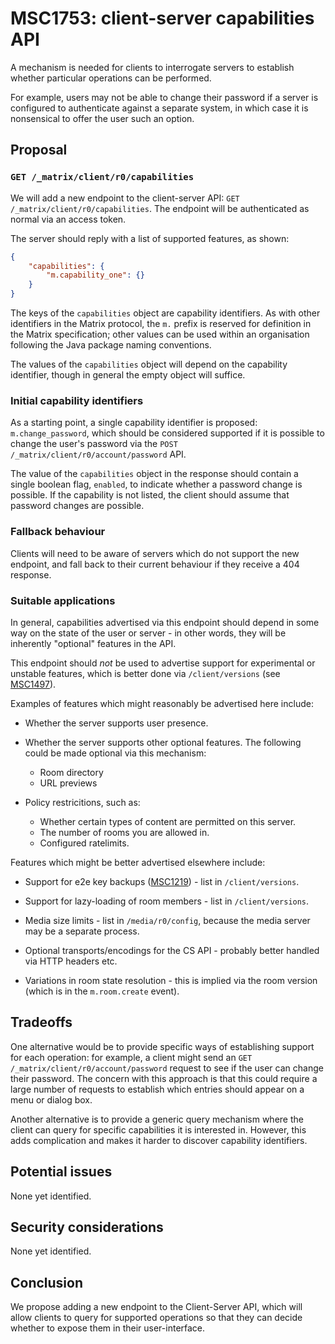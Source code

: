 # MSC1753: client-server capabilities API

A mechanism is needed for clients to interrogate servers to establish whether
particular operations can be performed.

For example, users may not be able to change their password if a server is
configured to authenticate against a separate system, in which case it is
nonsensical to offer the user such an option.

## Proposal

### `GET /_matrix/client/r0/capabilities`

We will add a new endpoint to the client-server API: `GET
/_matrix/client/r0/capabilities`. The endpoint will be authenticated as normal
via an access token.

The server should reply with a list of supported features, as shown:

```json
{
    "capabilities": {
        "m.capability_one": {}
    }
}
```

The keys of the `capabilities` object are capability identifiers. As with
other identifiers in the Matrix protocol, the `m.` prefix is reserved for
definition in the Matrix specification; other values can be used within an
organisation following the Java package naming conventions.

The values of the `capabilities` object will depend on the capability
identifier, though in general the empty object will suffice.

### Initial capability identifiers

As a starting point, a single capability identifier is proposed:
`m.change_password`, which should be considered supported if it is possible to
change the user's password via the `POST /_matrix/client/r0/account/password`
API.

The value of the `capabilities` object in the response should contain a single
boolean flag, `enabled`, to indicate whether a password change is possible. If
the capability is not listed, the client should assume that password changes
are possible.

### Fallback behaviour

Clients will need to be aware of servers which do not support the new endpoint,
and fall back to their current behaviour if they receive a 404 response.

### Suitable applications

In general, capabilities advertised via this endpoint should depend in some way
on the state of the user or server - in other words, they will be inherently
"optional" features in the API.

This endpoint should *not* be used to advertise support for experimental or
unstable features, which is better done via `/client/versions` (see
[MSC1497](https://github.com/matrix-org/matrix-doc/issues/1497)).

Examples of features which might reasonably be advertised here include:

 * Whether the server supports user presence.

 * Whether the server supports other optional features. The following could be
   made optional via this mechanism:
   * Room directory
   * URL previews

 * Policy restricitions, such as:
   * Whether certain types of content are permitted on this server.
   * The number of rooms you are allowed in.
   * Configured ratelimits.

Features which might be better advertised elsewhere include:

 * Support for e2e key backups
   ([MSC1219](https://github.com/matrix-org/matrix-doc/issues/1219)) - list in
   `/client/versions`.

 * Support for lazy-loading of room members - list in `/client/versions`.

 * Media size limits - list in `/media/r0/config`, because the media server may
   be a separate process.

 * Optional transports/encodings for the CS API - probably better handled via
   HTTP headers etc.

 * Variations in room state resolution - this is implied via the room version
   (which is in the `m.room.create` event).

## Tradeoffs

One alternative would be to provide specific ways of establishing support for
each operation: for example, a client might send an `GET
/_matrix/client/r0/account/password` request to see if the user can change
their password. The concern with this approach is that this could require a
large number of requests to establish which entries should appear on a menu or
dialog box.

Another alternative is to provide a generic query mechanism where the client
can query for specific capabilities it is interested in. However, this adds
complication and makes it harder to discover capability identifiers.

## Potential issues

None yet identified.

## Security considerations

None yet identified.

## Conclusion

We propose adding a new endpoint to the Client-Server API, which will allow
clients to query for supported operations so that they can decide whether to
expose them in their user-interface.
